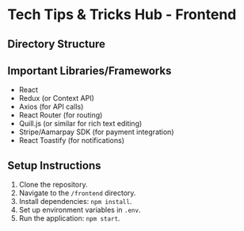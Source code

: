 # Tech Tips & Tricks Hub - Frontend

## Directory Structure

## Important Libraries/Frameworks

- React
- Redux (or Context API)
- Axios (for API calls)
- React Router (for routing)
- Quill.js (or similar for rich text editing)
- Stripe/Aamarpay SDK (for payment integration)
- React Toastify (for notifications)

## Setup Instructions

1. Clone the repository.
2. Navigate to the `/frontend` directory.
3. Install dependencies: `npm install`.
4. Set up environment variables in `.env`.
5. Run the application: `npm start`.
